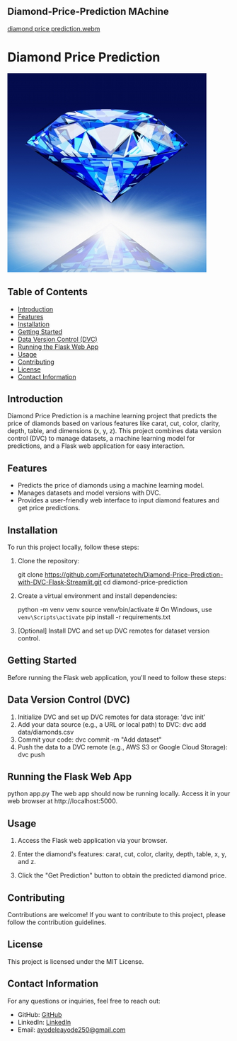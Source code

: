 ## Diamond-Price-Prediction MAchine

[diamond price prediction.webm](https://github.com/Fortunatetech/Diamond-Price-Prediction-with-DVC-Flask-Streamlit/assets/104451288/572d6e4c-dcb7-41da-bfe6-628e7361b2d0)

# Diamond Price Prediction

![Diamond](/images/blue.jpg)

## Table of Contents

- [Introduction](#introduction)
- [Features](#features)
- [Installation](#installation)
- [Getting Started](#getting-started)
- [Data Version Control (DVC)](#data-version-control-dvc)
- [Running the Flask Web App](#running-the-flask-web-app)
- [Usage](#usage)
- [Contributing](#contributing)
- [License](#license)
- [Contact Information](#contact-information)

## Introduction

Diamond Price Prediction is a machine learning project that predicts the price of diamonds based on various features like carat, cut, color, clarity, depth, table, and dimensions (x, y, z). This project combines data version control (DVC) to manage datasets, a machine learning model for predictions, and a Flask web application for easy interaction.

## Features

- Predicts the price of diamonds using a machine learning model.
- Manages datasets and model versions with DVC.
- Provides a user-friendly web interface to input diamond features and get price predictions.

## Installation

To run this project locally, follow these steps:

1. Clone the repository:

   git clone https://github.com/Fortunatetech/Diamond-Price-Prediction-with-DVC-Flask-Streamlit.git
   cd diamond-price-prediction

2. Create a virtual environment and install dependencies:

   python -m venv venv
   source venv/bin/activate # On Windows, use `venv\Scripts\activate`
   pip install -r requirements.txt

3. [Optional] Install DVC and set up DVC remotes for dataset version control.

## Getting Started

Before running the Flask web application, you'll need to follow these steps:

## Data Version Control (DVC)

1. Initialize DVC and set up DVC remotes for data storage:
   'dvc init'
2. Add your data source (e.g., a URL or local path) to DVC:
   dvc add data/diamonds.csv
3. Commit your code:
   dvc commit -m "Add dataset"
4. Push the data to a DVC remote (e.g., AWS S3 or Google Cloud Storage):
   dvc push

## Running the Flask Web App

python app.py
The web app should now be running locally. Access it in your web browser at http://localhost:5000.

## Usage

1. Access the Flask web application via your browser.

2. Enter the diamond's features: carat, cut, color, clarity, depth, table, x, y, and z.

3. Click the "Get Prediction" button to obtain the predicted diamond price.

## Contributing

Contributions are welcome! If you want to contribute to this project, please follow the contribution guidelines.

## License

This project is licensed under the MIT License.

## Contact Information

For any questions or inquiries, feel free to reach out:

- GitHub: [GitHub](https://github.com/Fortunatetech)
- LinkedIn: [LinkedIn](https://www.linkedin.com/in/ayo-ayodeji/)
- Email: ayodeleayode250@gmail.com

